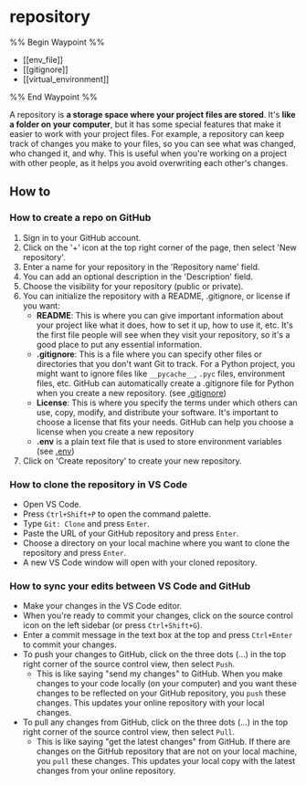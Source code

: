 # repository

%% Begin Waypoint %%

- [[env_file]]
- [[gitignore]]
- [[virtual_environment]]

%% End Waypoint %%

A repository is **a storage space where your project files are stored**. It's **like a folder on your computer**, but it has some special features that make it easier to work with your project files. For example, a repository can keep track of changes you make to your files, so you can see what was changed, who changed it, and why. This is useful when you're working on a project with other people, as it helps you avoid overwriting each other's changes.

## How to

### How to create a repo on GitHub

1. Sign in to your GitHub account.
2. Click on the '+' icon at the top right corner of the page, then select 'New repository'.
3. Enter a name for your repository in the 'Repository name' field.
4. You can add an optional description in the 'Description' field.
5. Choose the visibility for your repository (public or private).
6. You can initialize the repository with a README, .gitignore, or license if you want:
    - **README**: This is where you can give important information about your project like what it does, how to set it up, how to use it, etc. It's the first file people will see when they visit your repository, so it's a good place to put any essential information.
    - **.gitignore**: This is a file where you can specify other files or directories that you don't want Git to track. For a Python project, you might want to ignore files like `__pycache__`, `.pyc` files, environment files, etc. GitHub can automatically create a .gitignore file for Python when you create a new repository. (see [.gitignore](gitignore.md))
    - **License**: This is where you specify the terms under which others can use, copy, modify, and distribute your software. It's important to choose a license that fits your needs. GitHub can help you choose a license when you create a new repository
    - **.env** is a plain text file that is used to store environment variables (see [.env](env_file.md))
7. Click on 'Create repository' to create your new repository.

### How to clone the repository in VS Code

- Open VS Code.
- Press `Ctrl+Shift+P` to open the command palette.
- Type `Git: Clone` and press `Enter`.
- Paste the URL of your GitHub repository and press `Enter`.
- Choose a directory on your local machine where you want to clone the repository and press `Enter`.
- A new VS Code window will open with your cloned repository.

### How to sync your edits between VS Code and GitHub

- Make your changes in the VS Code editor.
- When you're ready to commit your changes, click on the source control icon on the left sidebar (or press `Ctrl+Shift+G`).
- Enter a commit message in the text box at the top and press `Ctrl+Enter` to commit your changes.
- To push your changes to GitHub, click on the three dots (...) in the top right corner of the source control view, then select `Push`.
  - This is like saying "send my changes" to GitHub. When you make changes to your code locally (on your computer) and you want these changes to be reflected on your GitHub repository, you `push` these changes. This updates your online repository with your local changes.
- To pull any changes from GitHub, click on the three dots (...) in the top right corner of the source control view, then select `Pull`.
  - This is like saying "get the latest changes" from GitHub. If there are changes on the GitHub repository that are not on your local machine, you `pull` these changes. This updates your local copy with the latest changes from your online repository.
